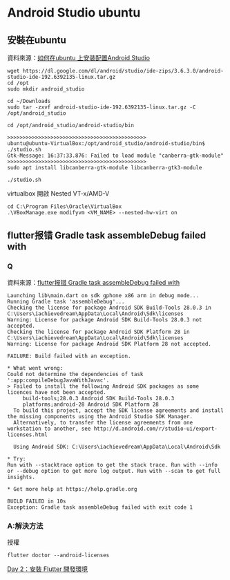 # Android Studio ubuntu
## 安裝在ubuntu
資料來源：<a href="https://www.cnblogs.com/jianhaoscnu/p/12915862.html">如何在ubuntu 上安装配置Android Studio</a>
~~~
wget https://dl.google.com/dl/android/studio/ide-zips/3.6.3.0/android-studio-ide-192.6392135-linux.tar.gz
cd /opt
sudo mkdir android_studio

cd ~/Downloads
sudo tar -zxvf android-studio-ide-192.6392135-linux.tar.gz -C /opt/android_studio 

cd /opt/android_studio/android-studio/bin

>>>>>>>>>>>>>>>>>>>>>>>>>>>>>>>>>>>>>>>>>>>>>
ubuntu@ubuntu-VirtualBox:/opt/android_studio/android-studio/bin$ ./studio.sh
Gtk-Message: 16:37:33.876: Failed to load module "canberra-gtk-module"
>>>>>>>>>>>>>>>>>>>>>>>>>>>>>>>>>>>>>>>>>>>>>
sudo apt install libcanberra-gtk-module libcanberra-gtk3-module

./studio.sh
~~~
virtualbox 開啟 Nested VT-x/AMD-V
~~~
cd C:\Program Files\Oracle\VirtualBox
.\VBoxManage.exe modifyvm <VM_NAME> --nested-hw-virt on
~~~




## flutter报错 Gradle task assembleDebug failed with
### Q
資料來源：<a href="https://segmentfault.com/q/1010000019527353">flutter报错 Gradle task assembleDebug failed with</a>

~~~
Launching lib\main.dart on sdk gphone x86 arm in debug mode...
Running Gradle task 'assembleDebug'...
Checking the license for package Android SDK Build-Tools 28.0.3 in C:\Users\iachievedream\AppData\Local\Android\Sdk\licenses
Warning: License for package Android SDK Build-Tools 28.0.3 not accepted.
Checking the license for package Android SDK Platform 28 in C:\Users\iachievedream\AppData\Local\Android\Sdk\licenses
Warning: License for package Android SDK Platform 28 not accepted.

FAILURE: Build failed with an exception.

* What went wrong:
Could not determine the dependencies of task ':app:compileDebugJavaWithJavac'.
> Failed to install the following Android SDK packages as some licences have not been accepted.
     build-tools;28.0.3 Android SDK Build-Tools 28.0.3
     platforms;android-28 Android SDK Platform 28
  To build this project, accept the SDK license agreements and install the missing components using the Android Studio SDK Manager.
  Alternatively, to transfer the license agreements from one workstation to another, see http://d.android.com/r/studio-ui/export-licenses.html

  Using Android SDK: C:\Users\iachievedream\AppData\Local\Android\Sdk

* Try:
Run with --stacktrace option to get the stack trace. Run with --info or --debug option to get more log output. Run with --scan to get full insights.

* Get more help at https://help.gradle.org

BUILD FAILED in 10s
Exception: Gradle task assembleDebug failed with exit code 1
~~~
### A:解決方法
授權
~~~
flutter doctor --android-licenses
~~~
[Day 2：安裝 Flutter 開發環境](https://ithelp.ithome.com.tw/articles/10216013)
